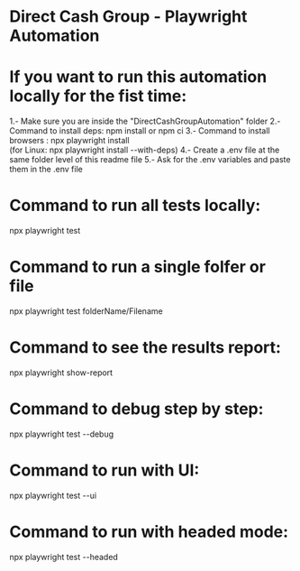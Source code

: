# Direct Cash Group - Playwright Automation

# If you want to run this automation locally for the fist time:
1.- Make sure you are inside the "DirectCashGroupAutomation" folder
2.- Command to install deps: 
npm install 
or 
npm ci 
3.- Command to install browsers : npx playwright install  
(for Linux: npx playwright install --with-deps) 
4.- Create a .env file at the same folder level of this readme file
5.- Ask for the .env variables and paste them in the .env file

# Command to run all tests locally: 
npx playwright test
# Command to run a single folfer or file
npx playwright test folderName/Filename
# Command to see the results report: 
npx playwright show-report
# Command to debug step by step:
npx playwright test --debug
# Command to run with UI:
npx playwright test --ui
# Command to run with headed mode:
npx playwright test --headed
